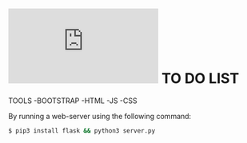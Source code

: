 # ![4Geeks Logo](http://assets.breatheco.de/apis/img/images.php?blob&random&cat=icon&tags=4geeks,16) TO DO LIST 

TOOLS
-BOOTSTRAP
-HTML
-JS
-CSS

By running a web-server using the following command:

```sh
$ pip3 install flask && python3 server.py
```


